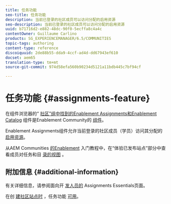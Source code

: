 ```yaml
---
title: 任务功能
seo-title: 任务功能
description: 当前已登录的社区成员可以访问分配的启用资源
seo-description: 当前已登录的社区成员可以访问分配的启用资源
uuid: b71716d2-e882-48dc-90f0-5ecffa8c4a4c
contentOwner: Guillaume Carlino
products: SG_EXPERIENCEMANAGER/6.5/COMMUNITIES
topic-tags: authoring
content-type: reference
discoiquuid: 2de88b55-dda9-4ccf-ad4d-dd67943ef610
docset: aem65
translation-type: tm+mt
source-git-commit: 974d58efa560b90234d5121a11bdb445c7bf94cf

---
```



# 任务功能 {#assignments-feature}

在组件浏览器的“ [社区”组中找到的Enablement Assignments和Enablement Catalog](/help/communities/catalog.md) 组件是Enablement Community的 [组件](/help/communities/overview.md#enablement-community)。

Enablement Assignments组件允许当前登录的社区成员（学员）访问其分配的 [启用资源](/help/communities/resources.md)。

从AEM Communities [的Enablement](/help/communities/getting-started-enablement.md) 入门教程中，在“体验已发布站点”部分中查看成员对任务和目 [录的视图](/help/communities/enablement-published-site.md) 。

## 附加信息 {#additional-information}

有关详细信息，请参阅面向开 [发人员的](/help/communities/essentials-assignments.md) Assignments Essentials页面。

在创 [建社区站点时](/help/communities/functions.md#assignments-function) ，任务功能 [可用](/help/communities/sites-console.md)。
